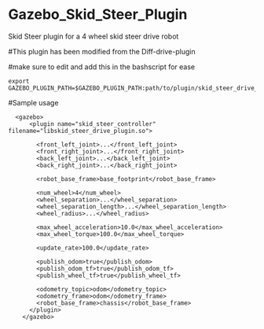 # Gazebo_Skid_Steer_Plugin
Skid Steer plugin for a 4 wheel skid steer drive robot

#This plugin has been modified from the Diff-drive-plugin

#make sure to edit and add this in the bashscript for ease
```
export GAZEBO_PLUGIN_PATH=$GAZEBO_PLUGIN_PATH:path/to/plugin/skid_steer_drive_plugin/build
```
#Sample usage
```
  <gazebo>
      <plugin name="skid_steer_controller" filename="libskid_steer_drive_plugin.so">
        
        <front_left_joint>...</front_left_joint>
        <front_right_joint>...</front_right_joint>
        <back_left_joint>...</back_left_joint>
        <back_right_joint>...</back_right_joint>

        <robot_base_frame>base_footprint</robot_base_frame>

        <num_wheel>4</num_wheel>
        <wheel_separation>...</wheel_separation>
        <wheel_separation_length>...</wheel_separation_length> 
        <wheel_radius>...</wheel_radius>

        <max_wheel_acceleration>10.0</max_wheel_acceleration> 
        <max_wheel_torque>100.0</max_wheel_torque>

        <update_rate>100.0</update_rate> 

        <publish_odom>true</publish_odom>
        <publish_odom_tf>true</publish_odom_tf>
        <publish_wheel_tf>true</publish_wheel_tf>

        <odometry_topic>odom</odometry_topic>
        <odometry_frame>odom</odometry_frame>
        <robot_base_frame>chassis</robot_base_frame>
      </plugin>
    </gazebo>
```
